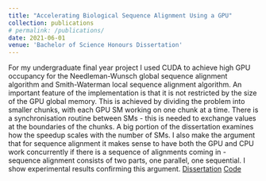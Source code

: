 ```yaml
---
title: "Accelerating Biological Sequence Alignment Using a GPU"
collection: publications
# permalink: /publications/
date: 2021-06-01
venue: 'Bachelor of Science Honours Dissertation'
---
```

For my undergraduate final year project I used CUDA to achieve high GPU occupancy for the Needleman-Wunsch global sequence alignment algorithm and Smith-Waterman local sequence alignment algorithm.
An important feature of the implementation is that it is not restricted by the size of the GPU global memory. This is achieved by dividing the problem into smaller chunks, with each GPU SM working on one chunk at a time. There is a synchronisation routine between SMs - this is needed to exchange values at the boundaries of the chunks. A big portion of the dissertation examines how the speedup scales with the number of SMs.
I also make the argument that for sequence alignment it makes sense to have both the GPU and CPU work concurrently if there is a sequence of alignments coming in - sequence alignment consists of two parts, one parallel, one sequential. I show experimental results confirming this argument.
[Dissertation](/files/Accelerating_Biological_Sequence_Alignment_with_GPU.pdf) [Code](https://github.com/robertszafa/sequence-alignment-gpu)
